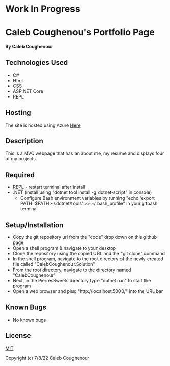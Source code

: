# Work In Progress

# Caleb Coughenou's Portfolio Page

#### By Caleb Coughenour

## Technologies Used

* C#
* Html
* CSS
* ASP.NET Core
* REPL

## Hosting

 The site is hosted using Azure [Here](https://calebcoughenour.com)

## Description

 This is a MVC webpage that has an about me, my resume and displays four of my projects

 ## Required

* [REPL](https://dotnet.microsoft.com/en-us/download/dotnet/thank-you/sdk-5.0.401-windows-x64-installer) - restart terminal after install
* .NET (install using "dotnet tool install -g dotnet-script" in console)
    - Configure Bash environment variables by running "echo 'export PATH=$PATH:~/.dotnet/tools' >> ~/.bash_profile" in your gitbash terminal

## Setup/Installation

* Copy the git repository url from the "code" drop down on this github page
* Open a shell program & navigate to your desktop
* Clone the repository using the copied URL and the "git clone" command
* In the shell program, navigate to the root directory of the newly created file called "CalebCoughenour.Solution"
* From the root directory, navigate to the directory named "CalebCoughenour"
* Next, in the PierresSweets directory type "dotnet run" to start the program
* Open a web browser and plug "http://localhost:5000/" into the URL bar

## Known Bugs

* No known bugs

## License

[MIT](LICENSE)

Copyright (c) 7/8/22 Caleb Coughenour